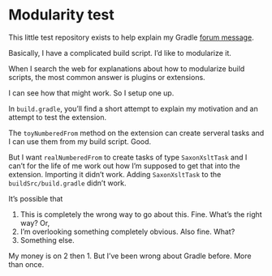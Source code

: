 # Modularity test

This little test repository exists to help explain my Gradle
[forum message](https://discuss.gradle.org/t/access-a-custom-task-type-from-a-plugin/45222).

Basically, I have a complicated build script. I’d like to modularize it.

When I search the web for explanations about how to modularize build
scripts, the most common answer is plugins or extensions.

I can see how that might work. So I setup one up.

In `build.gradle`, you’ll find a short attempt to explain my
motivation and an attempt to test the extension.

The `toyNumberedFrom` method on the extension can create serveral
tasks and I can use them from my build script. Good.

But I want `realNumberedFrom` to create tasks of type `SaxonXsltTask`
and I can’t for the life of me work out how I’m supposed to get that
into the extension. Importing it didn’t work. Adding `SaxonXsltTask` to
the `buildSrc/build.gradle` didn’t work.

It’s possible that

1. This is completely the wrong way to go about this. Fine. What’s the right way? Or,
2. I’m overlooking something completely obvious. Also fine. What?
3. Something else.

My money is on 2 then 1. But I’ve been wrong about Gradle before. More
than once.
